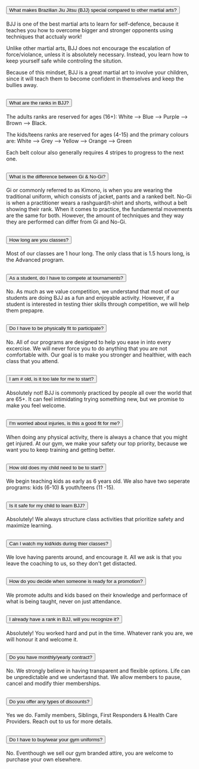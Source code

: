 <div class="accordion" id="accordionExample">
  <div class="accordion-item">
    <h2 class="accordion-header" id="headingOne">
      <button class="accordion-button" type="button" data-bs-toggle="collapse" data-bs-target="#collapseOne" aria-expanded="true" aria-controls="collapseOne">
        What makes Brazilian Jiu Jitsu (BJJ) special compared to other martial arts?
      </button>
    </h2>
    <div id="collapseOne" class="accordion-collapse collapse show" aria-labelledby="headingOne" data-bs-parent="#accordionExample">
      <div class="accordion-body">
        BJJ is one of the best martial arts to learn for self-defence, because it teaches you how to overcome bigger and stronger opponents using techniques that acctualy work! 
        
Unlike other martial arts, BJJ does not encourage the escalation of force/violance, unless it is absolutely necessary. Instead, you learn how to keep yourself safe while controling the sitution.

Because of this mindset, BJJ is a great martial art to involve your children, since it will teach them to become confident in themselves and keep the bullies away.
      </div>
    </div>
  </div>
  <div class="accordion-item">
    <h2 class="accordion-header" id="headingTwo">
      <button class="accordion-button collapsed" type="button" data-bs-toggle="collapse" data-bs-target="#collapseTwo" aria-expanded="false" aria-controls="collapseTwo">
        What are the ranks in BJJ?
      </button>
    </h2>
    <div id="collapseTwo" class="accordion-collapse collapse" aria-labelledby="headingTwo" data-bs-parent="#accordionExample">
      <div class="accordion-body">
       The adults ranks are reserved for ages (16+): White --> Blue --> Purple --> Brown --> Black. 

The kids/teens ranks are reserved for ages (4-15) and the primary colours are: White --> Grey -->  Yellow --> Orange --> Green

Each belt colour also generally requires 4 stripes to progress to the next one.
      </div>
    </div>
  </div>
  <div class="accordion-item">
    <h2 class="accordion-header" id="headingThree">
      <button class="accordion-button collapsed" type="button" data-bs-toggle="collapse" data-bs-target="#collapseThree" aria-expanded="false" aria-controls="collapseThree">
        What is the difference between Gi & No-Gi?
      </button>
    </h2>
    <div id="collapseThree" class="accordion-collapse collapse" aria-labelledby="headingThree" data-bs-parent="#accordionExample">
      <div class="accordion-body">
        Gi or commonly referred to as Kimono, is when you are wearing the traditional uniform, which consists of jacket, pants and a ranked belt. 
        No-Gi is when a practitioner wears a rashguard/t-shirt and shorts, without a belt showing their rank.
        When it comes to practice, the fundamental movements are the same for both. However, the amount of techniques and they way they are performed can differ from Gi and No-Gi.
    </div>
   </div>
   <div class="accordion-item">
     <h2 class="accordion-header" id="headingFive">
      <button class="accordion-button collapsed" type="button" data-bs-toggle="collapse" data-bs-target="#collapseFive" aria-expanded="false" aria-controls="collapseFive">
        How long are you classes?
      </button>
    </h2>
    <div id="collapseThree" class="accordion-collapse collapse" aria-labelledby="headingFive" data-bs-parent="#accordionExample">
      <div class="accordion-body">
        Most of our classes are 1 hour long. The only class that is 1.5 hours long, is the Advanced program.
      </div>
    </div>
  </div>
  </div>
   <div class="accordion-item">
     <h2 class="accordion-header" id="headingSix">
      <button class="accordion-button collapsed" type="button" data-bs-toggle="collapse" data-bs-target="#collapseSix" aria-expanded="false" aria-controls="collapseSix">
        As a student, do I have to compete at tournaments?
      </button>
    </h2>
    <div id="collapseThree" class="accordion-collapse collapse" aria-labelledby="headingSix" data-bs-parent="#accordionExample">
      <div class="accordion-body">
        No. As much as we value competition, we understand that most of our students are doing BJJ as a fun and enjoyable activity. However, if a student is interested in testing thier skills through competition, we will help them prepapre.
      </div>
    </div>
  </div>
    </div>
   <div class="accordion-item">
     <h2 class="accordion-header" id="headingSix">
      <button class="accordion-button collapsed" type="button" data-bs-toggle="collapse" data-bs-target="#collapseSix" aria-expanded="false" aria-controls="collapseSix">
        Do I have to be physically fit to participate?
      </button>
    </h2>
    <div id="collapseThree" class="accordion-collapse collapse" aria-labelledby="headingSix" data-bs-parent="#accordionExample">
      <div class="accordion-body">
        No. All of our programs are designed to help you ease in into every excercise. We will never force you to do anything that you are not comfortable with. Our goal is to make you stronger and healthier, with each class that you attend.
      </div>
    </div>
  </div>
     </div>
   <div class="accordion-item">
     <h2 class="accordion-header" id="headingSix">
      <button class="accordion-button collapsed" type="button" data-bs-toggle="collapse" data-bs-target="#collapseSix" aria-expanded="false" aria-controls="collapseSix">
        I am # old, is it too late for me to start?
      </button>
    </h2>
    <div id="collapseThree" class="accordion-collapse collapse" aria-labelledby="headingSix" data-bs-parent="#accordionExample">
      <div class="accordion-body">
        Absolutely not! BJJ is commonly practiced by people all over the world that are 65+. It can feel intimidating trying something new, but we promise to make you feel welcome.
      </div>
    </div>
  </div>
    </div>
   <div class="accordion-item">
     <h2 class="accordion-header" id="headingSix">
      <button class="accordion-button collapsed" type="button" data-bs-toggle="collapse" data-bs-target="#collapseSix" aria-expanded="false" aria-controls="collapseSix">
        I'm worried about injuries, is this a good fit for me?
      </button>
    </h2>
    <div id="collapseThree" class="accordion-collapse collapse" aria-labelledby="headingSix" data-bs-parent="#accordionExample">
      <div class="accordion-body">
        When doing any physical activity, there is always a chance that you might get injured. At our gym, we make your safety our top priority, because we want you to keep training and getting better. 
      </div>
    </div>
  </div>
    </div>
   <div class="accordion-item">
     <h2 class="accordion-header" id="headingSix">
      <button class="accordion-button collapsed" type="button" data-bs-toggle="collapse" data-bs-target="#collapseSix" aria-expanded="false" aria-controls="collapseSix">
        How old does my child need to be to start?
      </button>
    </h2>
    <div id="collapseThree" class="accordion-collapse collapse" aria-labelledby="headingSix" data-bs-parent="#accordionExample">
      <div class="accordion-body">
        We begin teaching kids as early as 6 years old. We also have two seperate programs: kids (6-10) & youth/teens (11 -15).
      </div>
    </div>
  </div>
    </div>
   <div class="accordion-item">
     <h2 class="accordion-header" id="headingSix">
      <button class="accordion-button collapsed" type="button" data-bs-toggle="collapse" data-bs-target="#collapseSix" aria-expanded="false" aria-controls="collapseSix">
        Is it safe for my child to learn BJJ?
      </button>
    </h2>
    <div id="collapseThree" class="accordion-collapse collapse" aria-labelledby="headingSix" data-bs-parent="#accordionExample">
      <div class="accordion-body">
        Absolutely! We always structure class activities that prioritize safety and maximize learning.
      </div>
    </div>
  </div>
    </div>
   <div class="accordion-item">
     <h2 class="accordion-header" id="headingSix">
      <button class="accordion-button collapsed" type="button" data-bs-toggle="collapse" data-bs-target="#collapseSix" aria-expanded="false" aria-controls="collapseSix">
        Can I watch my kid/kids during thier classes?
      </button>
    </h2>
    <div id="collapseThree" class="accordion-collapse collapse" aria-labelledby="headingSix" data-bs-parent="#accordionExample">
      <div class="accordion-body">
        We love having parents around, and encourage it. All we ask is that you leave the coaching to us, so they don't get distacted.
      </div>
    </div>
  </div>
    </div>
   <div class="accordion-item">
     <h2 class="accordion-header" id="headingSix">
      <button class="accordion-button collapsed" type="button" data-bs-toggle="collapse" data-bs-target="#collapseSix" aria-expanded="false" aria-controls="collapseSix">
        How do you decide when someone is ready for a promotion?
      </button>
    </h2>
    <div id="collapseThree" class="accordion-collapse collapse" aria-labelledby="headingSix" data-bs-parent="#accordionExample">
      <div class="accordion-body">
        We promote adults and kids based on their knowledge and performace of what is being taught, never on just attendance.
      </div>
    </div>
  </div>
    </div>
   <div class="accordion-item">
     <h2 class="accordion-header" id="headingSix">
      <button class="accordion-button collapsed" type="button" data-bs-toggle="collapse" data-bs-target="#collapseSix" aria-expanded="false" aria-controls="collapseSix">
        I already have a rank in BJJ, will you recognize it?
      </button>
    </h2>
    <div id="collapseThree" class="accordion-collapse collapse" aria-labelledby="headingSix" data-bs-parent="#accordionExample">
      <div class="accordion-body">
        Absolutely! You worked hard and put in the time. Whatever rank you are, we will honour it and welcome it.
      </div>
    </div>
  </div>
    </div>
   <div class="accordion-item">
     <h2 class="accordion-header" id="headingSix">
      <button class="accordion-button collapsed" type="button" data-bs-toggle="collapse" data-bs-target="#collapseSix" aria-expanded="false" aria-controls="collapseSix">
        Do you have monthly/yearly contract?
      </button>
    </h2>
    <div id="collapseThree" class="accordion-collapse collapse" aria-labelledby="headingSix" data-bs-parent="#accordionExample">
      <div class="accordion-body">
        No. We strongly believe in having transparent and flexible options. Life can be unpredictable and we undertasnd that. We allow members to pause, cancel and modify thier memberships.
      </div>
    </div>
  </div>
    </div>
   <div class="accordion-item">
     <h2 class="accordion-header" id="headingSix">
      <button class="accordion-button collapsed" type="button" data-bs-toggle="collapse" data-bs-target="#collapseSix" aria-expanded="false" aria-controls="collapseSix">
        Do you offer any types of discounts?
      </button>
    </h2>
    <div id="collapseThree" class="accordion-collapse collapse" aria-labelledby="headingSix" data-bs-parent="#accordionExample">
      <div class="accordion-body">
        Yes we do. Family members, Siblings, First Responders & Health Care Providers. Reach out to us for more details.
      </div>
    </div>
  </div>
    </div>
   <div class="accordion-item">
     <h2 class="accordion-header" id="headingSix">
      <button class="accordion-button collapsed" type="button" data-bs-toggle="collapse" data-bs-target="#collapseSix" aria-expanded="false" aria-controls="collapseSix">
        Do I have to buy/wear your gym uniforms?
      </button>
    </h2>
    <div id="collapseThree" class="accordion-collapse collapse" aria-labelledby="headingSix" data-bs-parent="#accordionExample">
      <div class="accordion-body">
        No. Eventhough we sell our gym branded attire, you are welcome to purchase your own elsewhere.
      </div>
    </div>
  </div>
</div> 
